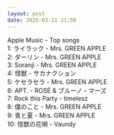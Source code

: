 ```yaml
---
layout: post
date: 2025-03-21 21:50
---
```


Apple Music - Top songs<br />
1: ライラック - Mrs. GREEN APPLE<br />
2: ダーリン - Mrs. GREEN APPLE<br />
3: Soranji - Mrs. GREEN APPLE<br />
4: 怪獣 - サカナクション<br />
5: ケセラセラ - Mrs. GREEN APPLE<br />
6: APT. - ROSÉ & ブルーノ・マーズ<br />
7: Rock this Party - timelesz<br />
8: 僕のこと - Mrs. GREEN APPLE<br />
9: 青と夏 - Mrs. GREEN APPLE<br />
10: 怪獣の花唄 - Vaundy<br />
